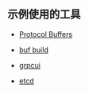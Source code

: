 ## 示例使用的工具

* [Protocol Buffers](https://developers.google.com/protocol-buffers)

* [buf build](https://buf.build)

* [grpcui](https://github.com/fullstorydev/grpcui)

* [etcd](https://etcd.io)
